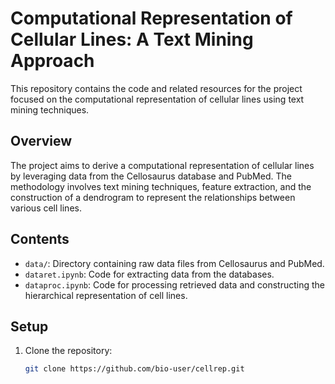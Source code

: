 # Computational Representation of Cellular Lines: A Text Mining Approach

This repository contains the code and related resources for the project focused on the computational representation of cellular lines using text mining techniques.

## Overview

The project aims to derive a computational representation of cellular lines by leveraging data from the Cellosaurus database and PubMed. The methodology involves text mining techniques, feature extraction, and the construction of a dendrogram to represent the relationships between various cell lines.

## Contents

- `data/`: Directory containing raw data files from Cellosaurus and PubMed.
- `dataret.ipynb`: Code for extracting data from the databases.
- `dataproc.ipynb`: Code for processing retrieved data and constructing the hierarchical representation of cell lines.

## Setup

1. Clone the repository:
   ```bash
   git clone https://github.com/bio-user/cellrep.git
